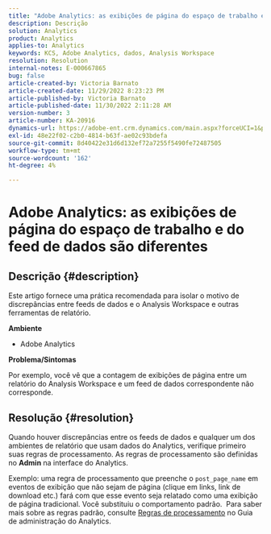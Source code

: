 ```yaml
---
title: "Adobe Analytics: as exibições de página do espaço de trabalho e do feed de dados são diferentes"
description: Descrição
solution: Analytics
product: Analytics
applies-to: Analytics
keywords: KCS, Adobe Analytics, dados, Analysis Workspace
resolution: Resolution
internal-notes: E-000667865
bug: false
article-created-by: Victoria Barnato
article-created-date: 11/29/2022 8:23:23 PM
article-published-by: Victoria Barnato
article-published-date: 11/30/2022 2:11:28 AM
version-number: 3
article-number: KA-20916
dynamics-url: https://adobe-ent.crm.dynamics.com/main.aspx?forceUCI=1&pagetype=entityrecord&etn=knowledgearticle&id=ca851ba9-2370-ed11-9561-6045bd006a22
exl-id: 48e22f02-c2b0-4814-b63f-ae02c93bdefa
source-git-commit: 8d40422e31d6d132ef72a7255f5490fe72487505
workflow-type: tm+mt
source-wordcount: '162'
ht-degree: 4%

---
```


# Adobe Analytics: as exibições de página do espaço de trabalho e do feed de dados são diferentes

## Descrição {#description}


Este artigo fornece uma prática recomendada para isolar o motivo de discrepâncias entre feeds de dados e o Analysis Workspace e outras ferramentas de relatório.

<b>Ambiente</b>

- Adobe Analytics


<b>Problema/Sintomas</b>


Por exemplo, você vê que a contagem de exibições de página entre um relatório do Analysis Workspace e um feed de dados correspondente não corresponde.




## Resolução {#resolution}


Quando houver discrepâncias entre os feeds de dados e qualquer um dos ambientes de relatório que usam dados do Analytics, verifique primeiro suas regras de processamento. As regras de processamento são definidas no <b>Admin</b> na interface do Analytics.

Exemplo: uma regra de processamento que preenche o `post_page_name` em eventos de exibição que não sejam de página (clique em links, link de download etc.) fará com que esse evento seja relatado como uma exibição de página tradicional. Você substituiu o comportamento padrão.  Para saber mais sobre as regras padrão, consulte [Regras de processamento](https://experienceleague.adobe.com/docs/analytics/admin/admin-tools/processing-rules/processing-rules-configuration/processing-rules-about.html?lang=en) no Guia de administração do Analytics.
